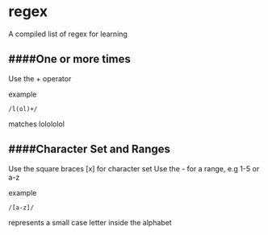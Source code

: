 # regex
A compiled list of regex for learning


####One or more times
---
Use the + operator

example

```
/l(ol)+/
```

matches lolololol

####Character Set and Ranges
---
Use the square braces [x] for character set
Use the - for a range, e.g 1-5 or a-z

example
```
/[a-z]/
```
represents a small case letter inside the alphabet

